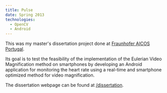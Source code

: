 ```yaml
---
title: Pulse
date: Spring 2013
technologies:
  - OpenCV
  - Android
---
```

This was my master's dissertation project done at [Fraunhofer AICOS Portugal].

Its goal is to test the feasibility of the implementation of the
Eulerian Video Magnification method on smartphones by developing an
Android application for monitoring the heart rate using a real-time and
smartphone optimized method for video magnification.

The dissertation webpage can be found at [/dissertation].

[Fraunhofer AICOS Portugal]: http://fraunhofer.pt
[/dissertation]: /dissertation
